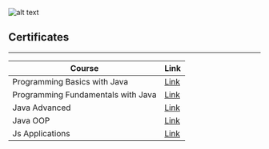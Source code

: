 ![alt text](https://camo.githubusercontent.com/982926c013b95556197bcba404465ffd3ad5ecdb0cd76ea87e6828348570ed7c/687474703a2f2f696e6e6f766174696f6e73746172746572626f782e62672f77702d636f6e74656e742f75706c6f6164732f323031362f30352f536f6674756e695f6c6f676f5f74726173706172656e742e706e67
)



##  Certificates 

-----

| Course      | Link |
| ----------- | ----------- |
| Programming Basics with Java | [Link](https://softuni.bg/certificates/details/91390/bc3e935d)|
| Programming Fundamentals with Java | [Link](https://softuni.bg/certificates/details/103347/99ad372b)|
| Java Advanced | [Link](https://softuni.bg/certificates/details/108481/65967970)|
| Java OOP | [Link](https://softuni.bg/certificates/details/110648/7f4026e1)|
| Js Applications | [Link](https://softuni.bg/certificates/details/121037/be7a7a1f)|
